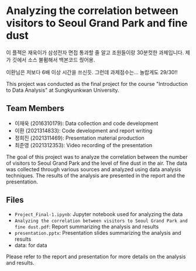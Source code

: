 # Analyzing the correlation between visitors to Seoul Grand Park and fine dust

이 플젝은 재욱이가 삼성전자 면접 통과할 줄 알고
조원들이랑 30분컷한 과제입니다.
제가 깃에서 소스 불펌해서 백본코드 줬어용.

이환님은 저보다 6배 이상 시간을 쓰신듯.
그런데 과제점수는... 놀랍게도 29/30!!

This project was conducted as the final project for the course "Introduction to Data Analysis" at Sungkyunkwan University.

## Team Members
- 이재욱 (2016310179): Data collection and code development
- 이환 (2021314833): Code development and report writing
- 정희진 (2021311469): Presentation material production
- 최준영 (2021312353): Video recording of the presentation

The goal of this project was to analyze the correlation between the number of visitors to Seoul Grand Park and the level of fine dust in the air. The data was collected through various sources and analyzed using data analysis techniques. The results of the analysis are presented in the report and the presentation.

## Files
- `Project_Final-1.ipynb`: Jupyter notebook used for analyzing the data
- `Analyzing the correlation between visitors to Seoul Grand Park and fine dust.pdf`: Report summarizing the analysis and results
- `presentation.pptx`: Presentation slides summarizing the analysis and results
-  data: for data

Please refer to the report and presentation for more details on the analysis and results.

